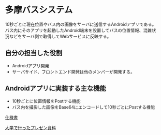 # 多摩バスシステム
10秒ごとに現在位置やバス内の画像をサーバに送信するAndroidアプリである。
バス内にそのアプリを起動したAndroid端末を設置してバスの位置情報、混雑状況などをサーバ側で取得してWebサービスに反映する。

## 自分の担当した役割
- Androidアプリ開発
- サーバサイド、フロントエンド開発は他のメンバーが開発する。

## Androidアプリに実装する主な機能
- 10秒ごとに位置情報をPostする機能
- バス内を撮影した画像をBase64にエンコードして10秒ごとにPostする機能

[仕様書](https://hackmd.io/s/r1qhjjacX#)

[大学で行ったプレゼン資料](https://www.slideshare.net/tubasa310)
